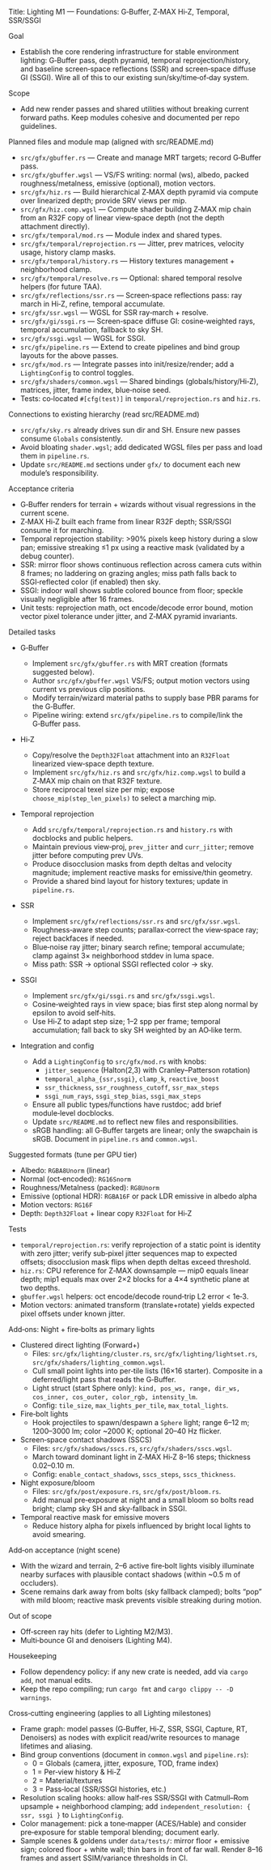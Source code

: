 Title: Lighting M1 — Foundations: G‑Buffer, Z‑MAX Hi‑Z, Temporal, SSR/SSGI

Goal
- Establish the core rendering infrastructure for stable environment lighting: G‑Buffer pass, depth pyramid, temporal reprojection/history, and baseline screen‑space reflections (SSR) and screen‑space diffuse GI (SSGI). Wire all of this to our existing sun/sky/time‑of‑day system.

Scope
- Add new render passes and shared utilities without breaking current forward paths. Keep modules cohesive and documented per repo guidelines.

Planned files and module map (aligned with src/README.md)
- `src/gfx/gbuffer.rs` — Create and manage MRT targets; record G‑Buffer pass.
- `src/gfx/gbuffer.wgsl` — VS/FS writing: normal (ws), albedo, packed roughness/metalness, emissive (optional), motion vectors.
- `src/gfx/hiz.rs` — Build hierarchical Z‑MAX depth pyramid via compute over linearized depth; provide SRV views per mip.
- `src/gfx/hiz.comp.wgsl` — Compute shader building Z‑MAX mip chain from an R32F copy of linear view‑space depth (not the depth attachment directly).
- `src/gfx/temporal/mod.rs` — Module index and shared types.
- `src/gfx/temporal/reprojection.rs` — Jitter, prev matrices, velocity usage, history clamp masks.
- `src/gfx/temporal/history.rs` — History textures management + neighborhood clamp.
- `src/gfx/temporal/resolve.rs` — Optional: shared temporal resolve helpers (for future TAA).
- `src/gfx/reflections/ssr.rs` — Screen‑space reflections pass: ray march in Hi‑Z, refine, temporal accumulate.
- `src/gfx/ssr.wgsl` — WGSL for SSR ray‑march + resolve.
- `src/gfx/gi/ssgi.rs` — Screen‑space diffuse GI: cosine‑weighted rays, temporal accumulation, fallback to sky SH.
- `src/gfx/ssgi.wgsl` — WGSL for SSGI.
- `src/gfx/pipeline.rs` — Extend to create pipelines and bind group layouts for the above passes.
- `src/gfx/mod.rs` — Integrate passes into init/resize/render; add a `LightingConfig` to control toggles.
- `src/gfx/shaders/common.wgsl` — Shared bindings (globals/history/Hi‑Z), matrices, jitter, frame index, blue‑noise seed.
- Tests: co‑located `#[cfg(test)]` in `temporal/reprojection.rs` and `hiz.rs`.

Connections to existing hierarchy (read src/README.md)
- `src/gfx/sky.rs` already drives sun dir and SH. Ensure new passes consume `Globals` consistently.
- Avoid bloating `shader.wgsl`; add dedicated WGSL files per pass and load them in `pipeline.rs`.
- Update `src/README.md` sections under `gfx/` to document each new module’s responsibility.

Acceptance criteria
- G‑Buffer renders for terrain + wizards without visual regressions in the current scene.
- Z‑MAX Hi‑Z built each frame from linear R32F depth; SSR/SSGI consume it for marching.
- Temporal reprojection stability: >90% pixels keep history during a slow pan; emissive streaking ≤1 px using a reactive mask (validated by a debug counter).
- SSR: mirror floor shows continuous reflection across camera cuts within 8 frames; no laddering on grazing angles; miss path falls back to SSGI‑reflected color (if enabled) then sky.
- SSGI: indoor wall shows subtle colored bounce from floor; speckle visually negligible after 16 frames.
- Unit tests: reprojection math, oct encode/decode error bound, motion vector pixel tolerance under jitter, and Z‑MAX pyramid invariants.

Detailed tasks
- G‑Buffer
  - Implement `src/gfx/gbuffer.rs` with MRT creation (formats suggested below).
  - Author `src/gfx/gbuffer.wgsl` VS/FS; output motion vectors using current vs previous clip positions.
  - Modify terrain/wizard material paths to supply base PBR params for the G‑Buffer.
  - Pipeline wiring: extend `src/gfx/pipeline.rs` to compile/link the G‑Buffer pass.

- Hi‑Z
  - Copy/resolve the `Depth32Float` attachment into an `R32Float` linearized view‑space depth texture.
  - Implement `src/gfx/hiz.rs` and `src/gfx/hiz.comp.wgsl` to build a Z‑MAX mip chain on that R32F texture.
  - Store reciprocal texel size per mip; expose `choose_mip(step_len_pixels)` to select a marching mip.

- Temporal reprojection
  - Add `src/gfx/temporal/reprojection.rs` and `history.rs` with docblocks and public helpers.
  - Maintain previous view‑proj, `prev_jitter` and `curr_jitter`; remove jitter before computing prev UVs.
  - Produce disocclusion masks from depth deltas and velocity magnitude; implement reactive masks for emissive/thin geometry.
  - Provide a shared bind layout for history textures; update in `pipeline.rs`.

- SSR
  - Implement `src/gfx/reflections/ssr.rs` and `src/gfx/ssr.wgsl`.
  - Roughness‑aware step counts; parallax‑correct the view‑space ray; reject backfaces if needed.
  - Blue‑noise ray jitter; binary search refine; temporal accumulate; clamp against 3× neighborhood stddev in luma space.
  - Miss path: SSR → optional SSGI reflected color → sky.

- SSGI
  - Implement `src/gfx/gi/ssgi.rs` and `src/gfx/ssgi.wgsl`.
  - Cosine‑weighted rays in view space; bias first step along normal by epsilon to avoid self‑hits.
  - Use Hi‑Z to adapt step size; 1–2 spp per frame; temporal accumulation; fall back to sky SH weighted by an AO‑like term.

- Integration and config
  - Add a `LightingConfig` to `src/gfx/mod.rs` with knobs:
    - `jitter_sequence` (Halton(2,3) with Cranley–Patterson rotation)
    - `temporal_alpha_{ssr,ssgi}`, `clamp_k`, `reactive_boost`
    - `ssr_thickness`, `ssr_roughness_cutoff`, `ssr_max_steps`
    - `ssgi_num_rays`, `ssgi_step_bias`, `ssgi_max_steps`
  - Ensure all public types/functions have rustdoc; add brief module‑level docblocks.
  - Update `src/README.md` to reflect new files and responsibilities.
  - sRGB handling: all G‑Buffer targets are linear; only the swapchain is sRGB. Document in `pipeline.rs` and `common.wgsl`.

Suggested formats (tune per GPU tier)
- Albedo: `RGBA8Unorm` (linear)
- Normal (oct‑encoded): `RG16Snorm`
- Roughness/Metalness (packed): `RG8Unorm`
- Emissive (optional HDR): `RGBA16F` or pack LDR emissive in albedo alpha
- Motion vectors: `RG16F`
- Depth: `Depth32Float` + linear copy `R32Float` for Hi‑Z

Tests
- `temporal/reprojection.rs`: verify reprojection of a static point is identity with zero jitter; verify sub‑pixel jitter sequences map to expected offsets; disocclusion mask flips when depth deltas exceed threshold.
- `hiz.rs`: CPU reference for Z‑MAX downsample — mip0 equals linear depth; mip1 equals max over 2×2 blocks for a 4×4 synthetic plane at two depths.
- `gbuffer.wgsl` helpers: oct encode/decode round‑trip L2 error < 1e‑3.
- Motion vectors: animated transform (translate+rotate) yields expected pixel offsets under known jitter.

Add‑ons: Night + fire‑bolts as primary lights
- Clustered direct lighting (Forward+)
  - Files: `src/gfx/lighting/cluster.rs`, `src/gfx/lighting/lightset.rs`, `src/gfx/shaders/lighting_common.wgsl`.
  - Cull small point lights into per‑tile lists (16×16 starter). Composite in a deferred/light pass that reads the G‑Buffer.
  - Light struct (start Sphere only): `kind, pos_ws, range, dir_ws, cos_inner, cos_outer, color_rgb, intensity_lm`.
  - Config: `tile_size`, `max_lights_per_tile`, `max_total_lights`.
- Fire‑bolt lights
  - Hook projectiles to spawn/despawn a `Sphere` light; range 6–12 m; 1200–3000 lm; color ~2000 K; optional 20–40 Hz flicker.
- Screen‑space contact shadows (SSCS)
  - Files: `src/gfx/shadows/sscs.rs`, `src/gfx/shaders/sscs.wgsl`.
  - March toward dominant light in Z‑MAX Hi‑Z 8–16 steps; thickness 0.02–0.10 m.
  - Config: `enable_contact_shadows`, `sscs_steps`, `sscs_thickness`.
- Night exposure/bloom
  - Files: `src/gfx/post/exposure.rs`, `src/gfx/post/bloom.rs`.
  - Add manual pre‑exposure at night and a small bloom so bolts read bright; clamp sky SH and sky‑fallback in SSGI.
- Temporal reactive mask for emissive movers
  - Reduce history alpha for pixels influenced by bright local lights to avoid smearing.

Add‑on acceptance (night scene)
- With the wizard and terrain, 2–6 active fire‑bolt lights visibly illuminate nearby surfaces with plausible contact shadows (within ~0.5 m of occluders).
- Scene remains dark away from bolts (sky fallback clamped); bolts “pop” with mild bloom; reactive mask prevents visible streaking during motion.

Out of scope
- Off‑screen ray hits (defer to Lighting M2/M3).
- Multi‑bounce GI and denoisers (Lighting M4).

Housekeeping
- Follow dependency policy: if any new crate is needed, add via `cargo add`, not manual edits.
- Keep the repo compiling; run `cargo fmt` and `cargo clippy -- -D warnings`.

Cross‑cutting engineering (applies to all Lighting milestones)
- Frame graph: model passes (G‑Buffer, Hi‑Z, SSR, SSGI, Capture, RT, Denoisers) as nodes with explicit read/write resources to manage lifetimes and aliasing.
- Bind group conventions (document in `common.wgsl` and `pipeline.rs`):
  - 0 = Globals (camera, jitter, exposure, TOD, frame index)
  - 1 = Per‑view history & Hi‑Z
  - 2 = Material/textures
  - 3 = Pass‑local (SSR/SSGI histories, etc.)
- Resolution scaling hooks: allow half‑res SSR/SSGI with Catmull–Rom upsample + neighborhood clamping; add `independent_resolution: { ssr, ssgi }` to `LightingConfig`.
- Color management: pick a tone‑mapper (ACES/Hable) and consider pre‑exposure for stable temporal blending; document early.
- Sample scenes & goldens under `data/tests/`: mirror floor + emissive sign; colored floor + white wall; thin bars in front of far wall. Render 8–16 frames and assert SSIM/variance thresholds in CI.
